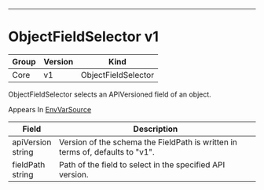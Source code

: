 

-----------
# ObjectFieldSelector v1



Group        | Version     | Kind
------------ | ---------- | -----------
Core | v1 | ObjectFieldSelector







ObjectFieldSelector selects an APIVersioned field of an object.

<aside class="notice">
Appears In <a href="#envvarsource-v1">EnvVarSource</a> </aside>

Field        | Description
------------ | -----------
apiVersion <br /> string | Version of the schema the FieldPath is written in terms of, defaults to "v1".
fieldPath <br /> string | Path of the field to select in the specified API version.






